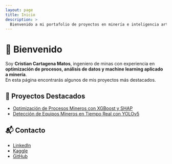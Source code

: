 ```yaml
---
layout: page
title: Inicio
description: >
  Bienvenido a mi portafolio de proyectos en minería e inteligencia artificial.
---
```


# 👋 Bienvenido

Soy **Cristian Cartagena Matos**, ingeniero de minas con experiencia en **optimización de procesos, análisis de datos y machine learning aplicado a minería**.  
En esta página encontrarás algunos de mis proyectos más destacados.  

## 🚀 Proyectos Destacados

- [Optimización de Procesos Mineros con XGBoost y SHAP](./blog/proyecto-shap)  
- [Detección de Equipos Mineros en Tiempo Real con YOLOv5](./blog/proyecto-yolo)  

## 📬 Contacto
- [LinkedIn](https://www.linkedin.com/in/ccartagenamatos)  
- [Kaggle](https://www.kaggle.com/cristianminas)  
- [GitHub](https://github.com/CCARTAGENAMATOS) 
